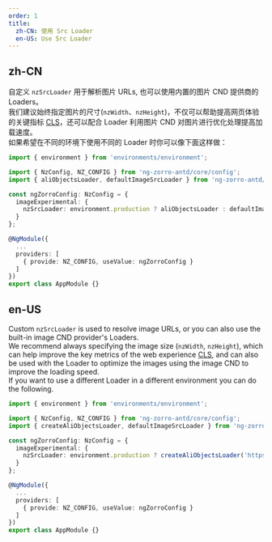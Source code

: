 ```yaml
---
order: 1
title:
  zh-CN: 使用 Src Loader
  en-US: Use Src Loader
---
```


## zh-CN

自定义 `nzSrcLoader` 用于解析图片 URLs, 也可以使用内置的图片 CND 提供商的 Loaders。
<br/>
我们建议始终指定图片的尺寸(`nzWidth`、`nzHeight`)，不仅可以帮助提高网页体验的关键指标 [CLS](https://web.dev/cls/)，还可以配合 Loader 利用图片 CND 对图片进行优化处理提高加载速度。
<br/>
如果希望在不同的环境下使用不同的 Loader 时你可以像下面这样做：

```ts
import { environment } from 'environments/environment';

import { NzConfig, NZ_CONFIG } from 'ng-zorro-antd/core/config';
import { aliObjectsLoader, defaultImageSrcLoader } from 'ng-zorro-antd/experimental/image';

const ngZorroConfig: NzConfig = {
  imageExperimental: {
    nzSrcLoader: environment.production ? aliObjectsLoader : defaultImageSrcLoader
  }
};

@NgModule({
  ...
  providers: [
    { provide: NZ_CONFIG, useValue: ngZorroConfig }
  ]
})
export class AppModule {}
```

## en-US

Custom `nzSrcLoader` is used to resolve image URLs, or you can also use the built-in image CND provider's Loaders.
<br/>
We recommend always specifying the image size (`nzWidth`, `nzHeight`), which can help improve the key metrics of the web experience [CLS](https://web.dev/cls/), and can also be used with the Loader to optimize the images using the image CND to improve the loading speed.
<br/>
If you want to use a different Loader in a different environment you can do the following.

```ts
import { environment } from 'environments/environment';

import { NzConfig, NZ_CONFIG } from 'ng-zorro-antd/core/config';
import { createAliObjectsLoader, defaultImageSrcLoader } from 'ng-zorro-antd/experimental/image';

const ngZorroConfig: NzConfig = {
  imageExperimental: {
    nzSrcLoader: environment.production ? createAliObjectsLoader('https://zos.alipayobjects.com/rmsportal') : defaultImageSrcLoader
  }
};

@NgModule({
  ...
  providers: [
    { provide: NZ_CONFIG, useValue: ngZorroConfig }
  ]
})
export class AppModule {}
```
